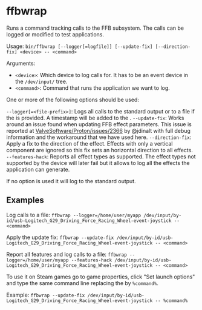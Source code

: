 # ffbwrap

Runs a command tracking calls to the FFB subsystem. The calls can be logged or
modified to test applications.

Usage: `bin/ffbwrap [--logger[=logfile]] [--update-fix] [--direction-fix] <device> -- <command>`

Arguments:

 - `<device>`: Which device to log calls for. It has to be an event device in
   the `/dev/input/` tree.
 - `<command>`: Command that runs the application we want to log.

One or more of the following options should be used:

  `--logger[=<file-prefix>]`: Logs all calls to the standard output or to a file
  if the <file-prefix> is provided. A timestamp will be added to the
  <file-prefix>.
  `--update-fix`: Works around an issue found when updating FFB effect parameters.
  This issue is reported at [ValveSoftware/Proton/issues/2366](https://github.com/ValveSoftware/Proton/issues/2366#issuecomment-539114450) by @jdinalt
  with full debug information and the workaround that we have used here.
  `--direction-fix`: Apply a fix to the direction of the effect. Effects with only
  a vertical component are ignored so this fix sets an horizontal direction to
  all effects.
  `--features-hack`: Reports all effect types as supported. The effect types not
  supported by the device will later fail but it allows to log all the effects
  the application can generate.

If no option is used it will log to the standard output.

## Examples

Log calls to a file:
  `ffbwrap --logger=/home/user/myapp /dev/input/by-id/usb-Logitech_G29_Driving_Force_Racing_Wheel-event-joystick -- <command>`

Apply the update fix:
  `ffbwrap --update-fix /dev/input/by-id/usb-Logitech_G29_Driving_Force_Racing_Wheel-event-joystick -- <command>`

Report all features and log calls to a file:
  `ffbwrap --logger=/home/user/myapp --features-hack /dev/input/by-id/usb-Logitech_G29_Driving_Force_Racing_Wheel-event-joystick -- <command>`

To use it on Steam games go to game properties, click "Set launch options" and
type the same command line replacing the <command> by `%command%`.

Example:
  `ffbwrap --update-fix /dev/input/by-id/usb-Logitech_G29_Driving_Force_Racing_Wheel-event-joystick -- %command%`

